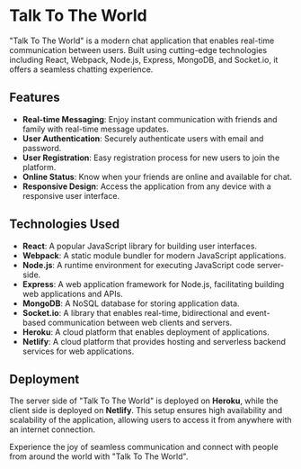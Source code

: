 # Talk To The World

"Talk To The World" is a modern chat application that enables real-time communication between users. Built using cutting-edge technologies including React, Webpack, Node.js, Express, MongoDB, and Socket.io, it offers a seamless chatting experience.

## Features

- **Real-time Messaging**: Enjoy instant communication with friends and family with real-time message updates.
- **User Authentication**: Securely authenticate users with email and password.
- **User Registration**: Easy registration process for new users to join the platform.
- **Online Status**: Know when your friends are online and available for chat.
- **Responsive Design**: Access the application from any device with a responsive user interface.

## Technologies Used

- **React**: A popular JavaScript library for building user interfaces.
- **Webpack**: A static module bundler for modern JavaScript applications.
- **Node.js**: A runtime environment for executing JavaScript code server-side.
- **Express**: A web application framework for Node.js, facilitating building web applications and APIs.
- **MongoDB**: A NoSQL database for storing application data.
- **Socket.io**: A library that enables real-time, bidirectional and event-based communication between web clients and servers.
- **Heroku**: A cloud platform that enables deployment of applications.
- **Netlify**: A cloud platform that provides hosting and serverless backend services for web applications.

## Deployment

The server side of "Talk To The World" is deployed on **Heroku**, while the client side is deployed on **Netlify**. This setup ensures high availability and scalability of the application, allowing users to access it from anywhere with an internet connection.

Experience the joy of seamless communication and connect with people from around the world with "Talk To The World".
